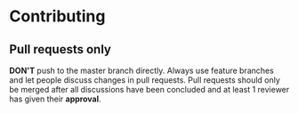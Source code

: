 # Contributing

## Pull requests only

**DON'T** push to the master branch directly. Always use feature branches and let people discuss changes in pull requests.
Pull requests should only be merged after all discussions have been concluded and at least 1 reviewer has given their
**approval**.